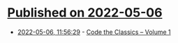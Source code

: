 # [Published on 2022-05-06](index.md)

* [2022-05-06, 11:56:29](https://news.ycombinator.com/item?id=31284081) - [Code the Classics – Volume 1](https://store.rpipress.cc/products/code-the-classics)
